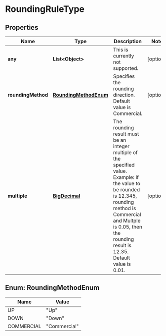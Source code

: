 # RoundingRuleType

## Properties
Name | Type | Description | Notes
------------ | ------------- | ------------- | -------------
**any** | **List&lt;Object&gt;** | This is currently not supported. |  [optional]
**roundingMethod** | [**RoundingMethodEnum**](#RoundingMethodEnum) | Specifies the rounding direction. Default value is Commercial. |  [optional]
**multiple** | [**BigDecimal**](BigDecimal.md) | The rounding result must be an integer multiple of the specified value. Example: If the value to be rounded is 12.345, rounding method is Commercial and Multple is 0.05, then the rounding result is 12.35. Default value is 0.01.  |  [optional]

<a name="RoundingMethodEnum"></a>
## Enum: RoundingMethodEnum
Name | Value
---- | -----
UP | &quot;Up&quot;
DOWN | &quot;Down&quot;
COMMERCIAL | &quot;Commercial&quot;
